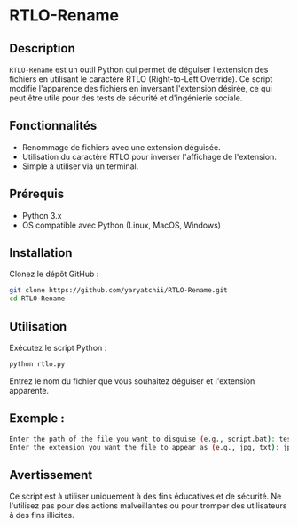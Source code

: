 # RTLO-Rename

## Description
`RTLO-Rename` est un outil Python qui permet de déguiser l'extension des fichiers en utilisant le caractère RTLO (Right-to-Left Override). Ce script modifie l'apparence des fichiers en inversant l'extension désirée, ce qui peut être utile pour des tests de sécurité et d'ingénierie sociale.

## Fonctionnalités
- Renommage de fichiers avec une extension déguisée.
- Utilisation du caractère RTLO pour inverser l'affichage de l'extension.
- Simple à utiliser via un terminal.

## Prérequis
- Python 3.x
- OS compatible avec Python (Linux, MacOS, Windows)

## Installation
Clonez le dépôt GitHub :
```bash
git clone https://github.com/yaryatchii/RTLO-Rename.git
cd RTLO-Rename

```
## Utilisation
Exécutez le script Python :
```bash
python rtlo.py
```
Entrez le nom du fichier que vous souhaitez déguiser et l'extension apparente.
## Exemple :
```bash
Enter the path of the file you want to disguise (e.g., script.bat): test.txt
Enter the extension you want the file to appear as (e.g., jpg, txt): jpg
```

## Avertissement
Ce script est à utiliser uniquement à des fins éducatives et de sécurité. Ne l'utilisez pas pour des actions malveillantes ou pour tromper des utilisateurs à des fins illicites.

